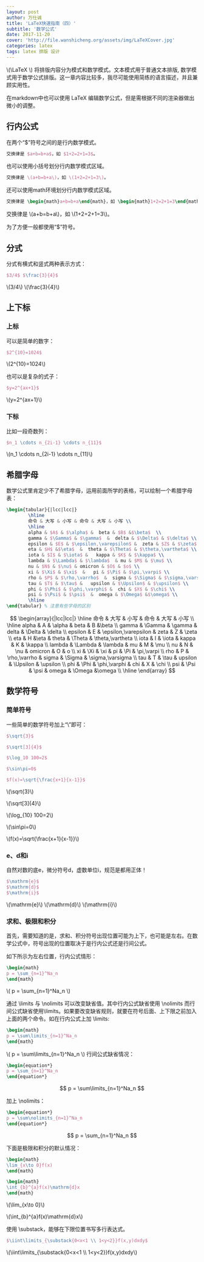 ```yaml
---
layout: post
author: 万仕诚
title: 'LaTeX快速指南（四）'
subtitle: '数学公式'
date: 2017-11-20
cover: 'http://file.wanshicheng.org/assets/img/LaTeXCover.jpg'
categories: latex
tags: latex 排版 设计
---
```

\\(\LaTeX \\) 将排版内容分为模式和数学模式。文本模式用于普通文本排版,
数学模式用于数学公式排版。这一章内容比较多，我尽可能使用简练的语言描述，并且兼顾实用性。

在markdown中也可以使用 LaTeX 编辑数学公式，但是需根据不同的渲染器做出微小的调整。
## 行内公式
在两个“$”符号之间的是行内数学模式。
```latex
交换律是 $a+b=b+a$，如 $1+2=2+1=3$。
```
也可以使用小括号划分行内数学模式区域。
```latex
交换律是 \(a+b=b+a\)，如 \(1+2=2+1=3\)。
```
还可以使用math环境划分行内数学模式区域。
```latex
交换律是 \begin{math}a+b=b+a\end{math}，如 \begin{math}1+2=2+1=3\end{math}。
```
交换律是 \\(a+b=b+a\\)，如 \\(1+2=2+1=3\\)。

为了方便一般都使用“$”符号。

## 分式
分式有横式和竖式两种表示方式：
```latex
$3/4$ $\frac{3}{4}$
```
\\(3/4\\) \\(\frac{3}{4}\\)

## 上下标
### 上标
可以是简单的数字：
```latex
$2^{10}=1024$
```
\\(2^{10}=1024\\)

也可以是复杂的式子：
```latex
$y=2^{ax+1}$
```
\\(y=2^{ax+1}\\)
### 下标
比如一段奇数列：
```latex
$n_1 \cdots n_{2i-1} \cdots n_{11}$
```
\\(n_1 \cdots n_{2i-1} \cdots n_{11}\\)
## 希腊字母
数学公式里肯定少不了希腊字母，运用前面所学的表格，可以绘制一个希腊字母表：
```latex
\begin{tabular}{|lcc|lcc|}
		\hline
		命令 & 大写 & 小写 & 命令 & 大写 & 小写 \\
		\hline
		alpha & $A$ & $\alpha$ &  beta & $B$ &$\beta$  \\
		gamma & $\Gamma$ & $\gamma$  &  delta & $\Delta$ & $\delta$ \\
		epsilon & $E$ & $\epsilon,\varepsilon$ &  zeta & $Z$ & $\zeta$ \\
		eta & $H$ &$\eta$  &  theta & $\Theta$ & $\theta,\vartheta$ \\
		iota & $I$ & $\iota$ &   kappa & $K$ & $\kappa$ \\
		lambda & $\Lambda$ & $\lambda$  & mu & $M$ & $\mu$ \\
		nu & $N$ & $\nu$ & omicron & $O$ & $o$ \\
		xi & $\Xi$ & $\xi$  &   pi & $\Pi$ & $\pi,\varpi$ \\
		rho & $P$ & $\rho,\varrho$  &  sigma & $\Sigma$ & $\sigma,\varsigma$ \\
		tau & $T$ & $\tau$ &   upsilon & $\Upsilon$ & $\upsilon$ \\
		phi & $\Phi$ & $\phi,\varphi$ &  chi & $X$ & $\chi$ \\
		psi & $\Psi$ & $\psi$  &  omega & $\Omega$ &$\omega$ \\
		\hline
\end{tabular} % 注意有些字母的区别
```
$$
\begin{array}{|lcc|lcc|}
		\hline
		命令 & 大写 & 小写 & 命令 & 大写 & 小写 \\
		\hline
		alpha & A & \alpha &  beta & B &\beta  \\
		gamma & \Gamma & \gamma  &  delta & \Delta & \delta \\
		epsilon & E & \epsilon,\varepsilon &  zeta & Z & \zeta \\
		eta & H &\eta  &  theta & \Theta & \theta,\vartheta \\
		iota & I & \iota &   kappa & K & \kappa \\
		lambda & \Lambda & \lambda  & mu & M & \mu \\
		nu & N & \nu & omicron & O & o \\
		xi & \Xi & \xi  &   pi & \Pi & \pi,\varpi \\
		rho & P & \rho,\varrho  &  sigma & \Sigma & \sigma,\varsigma \\
		tau & T & \tau &   upsilon & \Upsilon & \upsilon \\
		phi & \Phi & \phi,\varphi &  chi & X & \chi \\
		psi & \Psi & \psi  &  omega & \Omega &\omega \\
		\hline
\end{array}
$$
## 数学符号
### 简单符号
一些简单的数学符号加上“\”即可：
```latex
$\sqrt{3}$

$\sqrt[3]{4}$

$\log_10 100=2$

$\sin\pi=0$

$f(x)=\sqrt{\frac{x+1}{x-1}}$
```
\\(\sqrt{3}\\)

\\(\sqrt[3]{4}\\)

\\(\log_{10} 100=2\\)

\\(\sin\pi=0\\)

\\(f(x)=\sqrt{\frac{x+1}{x-1}}\\)

### e、d和i
自然对数的底e，微分符号d，虚数单位i，规范是都用正体！
```latex
$\mathrm{e}$
$\mathrm{d}$
$\mathrm{i}$
```
\\(\mathrm{e}\\) \\(\mathrm{d}\\) \\(\mathrm{i}\\)

### 求和、极限和积分
首先，需要知道的是，求和、积分符号出现位置可能为上下，也可能是左右。在数学公式中，符号出现的位置取决于是行内公式还是行间公式。

如下所示为左右位置，行内公式情形：
```latex
\begin{math}
p = \sum_{n=1}^Na_n
\end{math}
```
\\(
p = \sum_{n=1}^Na_n
\\)

通过 \limits 与 \nolimits 可以改变缺省值。其中行内公式缺省使用 \nolimits 而行间公式缺省使用\limits。如果要改变缺省规则，就要在符号后面、上下限之前加入上面的两个命令。如在行内公式上加 \limits:
```latex
\begin{math}
p = \sum\limits_{n=1}^Na_n
\end{math}
```
\\(
p = \sum\limits_{n=1}^Na_n
\\)
行间公式缺省情况：
```latex
\begin{equation*}
p = \sum_{n=1}^Na_n
\end{equation*}
```
$$
p = \sum\limits_{n=1}^Na_n
$$

加上 \nolimits：
```latex
\begin{equation*}
p = \sum\nolimits_{n=1}^Na_n
\end{equation*}
```
$$
p = \sum_{n=1}^Na_n
$$

下面是极限和积分的默认情况：
```latex
\begin{math}
\lim_{x\to 0}f(x)
\end{math}

\begin{math}
\int_{b}^{a}f(x)\mathrm{d}x
\end{math}
```
\\(\lim_{x\to 0}\\)

\\(\int_{b}^{a}f(x)\mathrm{d}x\\)

使用 \substack，能够在下限位置书写多行表达式。
```latex
$\iint\limits_{\substack{0<x<1 \\ 1<y<2}}f(x,y)dxdy$
```
\\(\iint\limits_{\substack{0<x<1 \\\\ 1<y<2}}f(x,y)dxdy\\)
